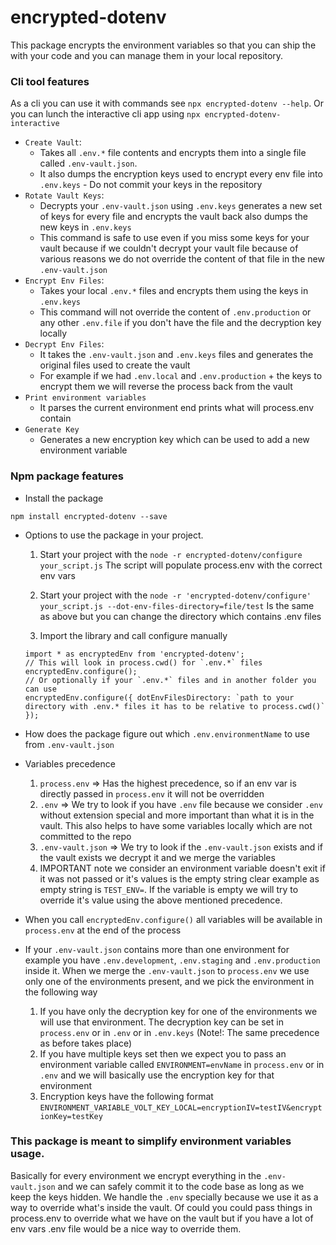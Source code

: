 # encrypted-dotenv

This package encrypts the environment variables so that you can ship the with your code and you can manage
them in your local repository.

### Cli tool features

As a cli you can use it with commands see `npx encrypted-dotenv --help`. Or you can lunch the interactive cli app using `npx encrypted-dotenv-interactive`

-   `Create Vault`:
    -   Takes all `.env.*` file contents and encrypts them into a single file called `.env-vault.json`.
    -   It also dumps the encryption keys used to encrypt every env file into `.env.keys` - Do not commit your keys in the repository
-   `Rotate Vault Keys`:
    -   Decrypts your `.env-vault.json` using `.env.keys` generates a new set of keys for every file and encrypts the vault back also dumps the new keys in `.env.keys`
    -   This command is safe to use even if you miss some keys for your vault because if we couldn't decrypt your vault file because of various reasons we do not override the content of that file in the new `.env-vault.json`
-   `Encrypt Env Files`:
    -   Takes your local `.env.*` files and encrypts them using the keys in `.env.keys`
    -   This command will not override the content of `.env.production` or any other `.env.file` if you don't have the file and the decryption key locally
-   `Decrypt Env Files`:
    -   It takes the `.env-vault.json` and `.env.keys` files and generates the original files used to create the vault
    -   For example if we had `.env.local` and `.env.production` + the keys to encrypt them we will reverse the process back from the vault
-   `Print environment variables`
    -   It parses the current environment end prints what will process.env contain
-   `Generate Key`
    -   Generates a new encryption key which can be used to add a new environment variable

### Npm package features

-   Install the package

```
npm install encrypted-dotenv --save
```

-   Options to use the package in your project.

    1. Start your project with the `node -r encrypted-dotenv/configure your_script.js` The script will populate process.env with the correct env vars
    2. Start your project with the `node -r 'encrypted-dotenv/configure' your_script.js --dot-env-files-directory=file/test` Is the same as above but you can change the directory which contains .env files

    3. Import the library and call configure manually

    ```
    import * as encryptedEnv from 'encrypted-dotenv';
    // This will look in process.cwd() for `.env.*` files
    encryptedEnv.configure();
    // Or optionally if your `.env.*` files and in another folder you can use
    encryptedEnv.configure({ dotEnvFilesDirectory: `path to your directory with .env.* files it has to be relative to process.cwd()` });
    ```

-   How does the package figure out which `.env.environmentName` to use from `.env-vault.json`
-   Variables precedence
    1. `process.env` => Has the highest precedence, so if an env var is directly passed in `process.env` it will not be overridden
    2. `.env` => We try to look if you have `.env` file because we consider `.env` without extension special and more important than what it is in the vault. This also helps to have some variables locally which are not committed to the repo
    3. `.env-vault.json` => We try to look if the `.env-vault.json` exists and if the vault exists we decrypt it and we merge the variables
    4. IMPORTANT note we consider an environment variable doesn't exit if it was not passed or it's values is the empty string clear example as empty string is `TEST_ENV=`. If the variable is empty we will try to override it's value using the above mentioned precedence.
-   When you call `encryptedEnv.configure()` all variables will be available in `process.env` at the end of the process
-   If your `.env-vault.json` contains more than one environment for example you have `.env.development`, `.env.staging` and `.env.production` inside it. When we merge
    the `.env-vault.json` to `process.env` we use only one of the environments present, and we pick the environment in the following way
    1. If you have only the decryption key for one of the environments we will use that environment. The decryption key can be set in `process.env` or in `.env` or in `.env.keys` (Note!: The same precedence as before takes place)
    2. If you have multiple keys set then we expect you to pass an environment variable called `ENVIRONMENT=envName` in `process.env` or in `.env` and we will basically use the encryption key for that environment
    3. Encryption keys have the following format `ENVIRONMENT_VARIABLE_VOLT_KEY_LOCAL=encryptionIV=testIV&encryptionKey=testKey`

### This package is meant to simplify environment variables usage.

Basically for every environment we encrypt everything in the `.env-vault.json` and we can safely commit it to the code base as long as we keep the keys hidden.
We handle the `.env` specially because we use it as a way to override what's inside the vault. Of could you could pass things in process.env
to override what we have on the vault but if you have a lot of env vars .env file would be a nice way to override them.
